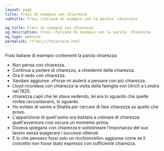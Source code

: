 ```yaml
---
layout: page
title: Frasi di esempio con chiarezza 
subtitle: Frasi italiane di esempio con la parola  chiarezza

og_title: Frasi di esempio con chiarezza 
og_description: Frasi italiane di esempio con la parola  chiarezza
og_type: website
permalink: /frasi/c/chiarezza.html
---
```


Frasi italiane di esempio contenenti la parola chiarezza:


- Non pensa con chiarezza.
- Continua a parlare di chiarezza, a chiedermi della chiarezza.
- Ora ti vedo con chiarezza.
- Vandam aggiunse: «Forse mi aiuterà a pensare con più chiarezza.
- Lloyd ricordava con chiarezza la visita della famiglia von Ulrich a Londra nel 1925.
- chiarezza capii che lei stava vedendo, lei era lo sguardo che quelle ninfee raccontavano, lo sguardo.
- Ho evitato di venire a Shatila per cercare di fare chiarezza su quello che provo.
- L'apparizione di quell'uomo era bastata a colmare di chiarezza quell'avventura così oscura un momento prima.
- Doveva spiegarsi con chiarezza e sottolineare l’importanza del suo lavoro senza esagerare i successi ottenuti.
- E io che pensavo fossi solo un ricchioncello» aggiunse come se il concetto non fosse stato espresso con sufficiente chiarezza.
